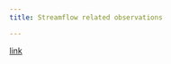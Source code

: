 ```yaml
---
title: Streamflow related observations

---
```


<a href="http://www.cgd.ucar.edu/cas/catalog/surface/dai-runoff/index.html">link </a>